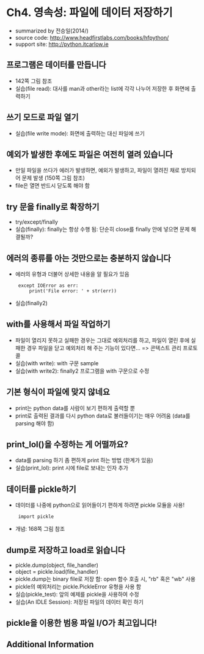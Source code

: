 # Ch4. 영속성: 파일에 데이터 저장하기
 - summarized by 전승일(2014/)
 - source code: http://www.headfirstlabs.com/books/hfpython/
 - support site: http://python.itcarlow.ie

## 프로그램은 데이터를 만듭니다
 - 142쪽 그림 참조
 - 실습(file read): 대사를 man과 other라는 list에 각각 나누어 저장한 후 화면에 출력하기
 
## 쓰기 모드로 파일 열기
 - 실습(file write mode): 화면에 출력하는 대신 파일에 쓰기
 
## 예외가 발생한 후에도 파일은 여전히 열려 있습니다
 - 만일 파일을 쓰다가 에러가 발생하면, 예외가 발생하고, 파일이 열려진 채로 방치되어 문제 발생 (150쪽 그림 참조)
 - file은 열면 반드시 닫도록 해야 함
 
## try 문을 finally로 확장하기
 - try/except/finally
 - 실습(finally): finally는 항상 수행 됨: 단순히 close를 finally 안에 넣으면 문제 해결될까?

## 에러의 종류를 아는 것만으로는 충분하지 않습니다
 - 에러의 유형과 더불어 상세한 내용을 알 필요가 있음

        except IOError as err:
            print('File error: ' + str(err))
 
 - 실습(finally2) 
 
## with를 사용해서 파일 작업하기
 - 파일이 열리지 못하고 실패한 경우는 그대로 예외처리를 하고, 파일이 열린 후에 실패한 경우 파일을 닫고 예외처리 해 주는 기능이 있다면... => 콘텍스트 관리 프로토콜
 - 실습(with write): with 구문 sample
 - 실습(with write2): finally2 프로그램을 with 구문으로 수정
 
## 기본 형식이 파일에 맞지 않네요
 - print는 python data를 사람이 보기 편하게 출력할 뿐
 - print로 출력된 결과를 다시 python data로 불러들이기는 매우 어려움 (data를 parsing 해야 함)
 
## print_lol()을 수정하는 게 어떨까요?
 - data를 parsing 하기 좀 편하게 print 하는 방법 (한계가 있음)
 - 실습(print_lol): print 시에 file로 보내는 인자 추가
 
## 데이터를 pickle하기
 - 데이터를 나중에 python으로 읽어들이기 편하게 하려면 pickle 모듈을 사용!
 
        import pickle
        
 - 개념: 168쪽 그림 참조
 
## dump로 저장하고 load로 읽습니다
 - pickle.dump(object, file_handler)
 - object = pickle.load(file_handler)
 - pickle.dump는 binary file로 저장 함: open 함수 호출 시, "rb" 혹은 "wb" 사용
 - pickle의 예외처리는 pickle.PickleError 유형을 사용 함
 - 실습(pickle_test): 앞의 예제를 pickle을 사용하여 수정
 - 실습(An IDLE Session): 저장된 파일의 데이터 확인 하기
        
## pickle을 이용한 범용 파일 I/O가 최고입니다!
                                  
## Additional Information
        